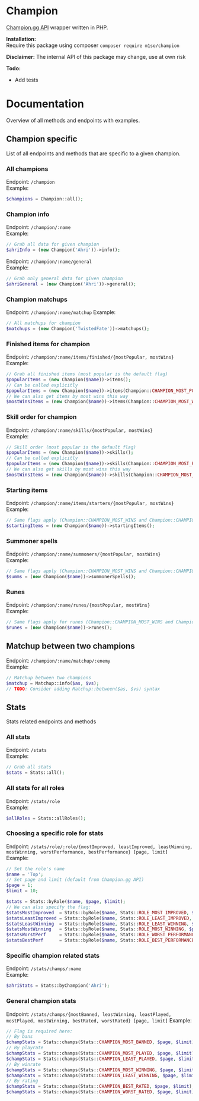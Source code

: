 # Champion
[Champion.gg API](http://api.champion.gg) wrapper written in PHP.

**Installation:**  
Require this package using composer 
`composer require m1so/champion`

**Disclaimer:**
The internal API of this package may change, use at own risk

**Todo:**
- Add tests

# Documentation
Overview of all methods and endpoints with examples.

## Champion specific
List of all endpoints and methods that are specific to a given champion.

### All champions
Endpoint: `/champion`  
Example:
```php
$champions = Champion::all();
```

### Champion info
Endpoint: `/champion/:name`  
Example:
```php
// Grab all data for given champion
$ahriInfo = (new Champion('Ahri'))->info();
```

Endpoint: `/champion/:name/general`  
Example:
```php
// Grab only general data for given champion
$ahriGeneral = (new Champion('Ahri'))->general();
```

### Champion matchups

Endpoint: `/champion/:name/matchup`
Example:
```php
// All matchups for champion
$matchups = (new Champion('TwistedFate'))->matchups();
```

### Finished items for champion

Endpoint: `/champion/:name/items/finished/{mostPopular, mostWins}`  
Example:
```php
// Grab all finished items (most popular is the default flag)
$popularItems = (new Champion($name))->items();
// Can be called explicitly
$popularItems = (new Champion($name))->items(Champion::CHAMPION_MOST_POPULAR);
// We can also get items by most wins this way
$mostWinsItems = (new Champion($name))->items(Champion::CHAMPION_MOST_WINS);
```


### Skill order for champion

Endpoint: `/champion/:name/skills/{mostPopular, mostWins}`  
Example:
```php
// Skill order (most popular is the default flag)
$popularItems = (new Champion($name))->skills();
// Can be called explicitly
$popularItems = (new Champion($name))->skills(Champion::CHAMPION_MOST_POPULAR);
// We can also get skills by most wins this way
$mostWinsItems = (new Champion($name))->skills(Champion::CHAMPION_MOST_WINS);
```

### Starting items

Endpoint: `/champion/:name/items/starters/{mostPopular, mostWins}` 
Example:
```php
// Same flags apply (Champion::CHAMPION_MOST_WINS and Champion::CHAMPION_MOST_POPULAR)
$startingItems = (new Champion($name))->startingItems();
```

### Summoner spells

Endpoint: `/champion/:name/summoners/{mostPopular, mostWins}`  
Example:
```php
// Same flags apply (Champion::CHAMPION_MOST_WINS and Champion::CHAMPION_MOST_POPULAR)
$summs = (new Champion($name))->summonerSpells();
```

### Runes

Endpoint: `/champion/:name/runes/{mostPopular, mostWins}`  
Example:
```php
// Same flags apply for runes (Champion::CHAMPION_MOST_WINS and Champion::CHAMPION_MOST_POPULAR)
$runes = (new Champion($name))->runes();
```





## Matchup between two champions

Endpoint: `/champion/:name/matchup/:enemy`  
Example: 
```php
// Matchup between two champions
$matchup = Matchup::info($as, $vs);
// TODO: Consider adding Matchup::between($as, $vs) syntax
```





## Stats
Stats related endpoints and methods

### All stats
Endpoint: `/stats`  
Example:
```php
// Grab all stats
$stats = Stats::all();
```

### All stats for all roles

Endpoint: `/stats/role`  
Example:
```php
$allRoles = Stats::allRoles();
```

### Choosing a specific role for stats

Endpoint: `/stats/role/:role/{mostImproved, leastImproved, leastWinning, mostWinning, worstPerformance, bestPerformance} [page, limit]`  
Example:
```php
// Set the role's name
$name = 'Top'; 
// Set page and limit (default from Champion.gg API)
$page = 1; 
$limit = 10;

$stats = Stats::byRole($name, $page, $limit);
// We can also specify the flag:
$statsMostImproved  = Stats::byRole($name, Stats::ROLE_MOST_IMPROVED, $page, $limit);
$statsLeastImproved = Stats::byRole($name, Stats::ROLE_LEAST_IMPROVED, $page, $limit);
$statsLeastWinning  = Stats::byRole($name, Stats::ROLE_LEAST_WINNING, $page, $limit);
$statsMostWinning   = Stats::byRole($name, Stats::ROLE_MOST_WINNING, $page, $limit);
$statsWorstPerf     = Stats::byRole($name, Stats::ROLE_WORST_PERFORMANCE, $page, $limit);
$statsBestPerf      = Stats::byRole($name, Stats::ROLE_BEST_PERFORMANCE, $page, $limit);
```

### Specific champion related stats

Endpoint: `/stats/champs/:name`  
Example:
```php
$ahriStats = Stats::byChampion('Ahri');
```

### General champion stats

Endpoint: `/stats/champs/{mostBanned, leastWinning, leastPlayed, mostPlayed, mostWinning, bestRated, worstRated} [page, limit]`
Example:
```php
// Flag is required here:
// By bans
$champStats = Stats::champs(Stats::CHAMPION_MOST_BANNED, $page, $limit);
// By playrate
$champStats = Stats::champs(Stats::CHAMPION_MOST_PLAYED, $page, $limit);
$champStats = Stats::champs(Stats::CHAMPION_LEAST_PLAYED, $page, $limit);
// By winrate
$champStats = Stats::champs(Stats::CHAMPION_MOST_WINNING, $page, $limit);
$champStats = Stats::champs(Stats::CHAMPION_LEAST_WINNING, $page, $limit);
// By rating
$champStats = Stats::champs(Stats::CHAMPION_BEST_RATED, $page, $limit);
$champStats = Stats::champs(Stats::CHAMPION_WORST_RATED, $page, $limit);
```
